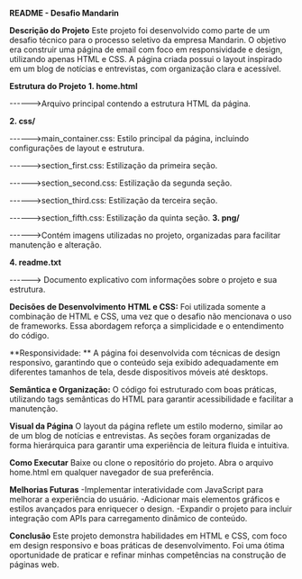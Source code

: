 **README - Desafio Mandarin**

**Descrição do Projeto**
Este projeto foi desenvolvido como parte de um desafio técnico para o processo seletivo da empresa Mandarin. 
O objetivo era construir uma página de email com foco em responsividade e design, utilizando apenas HTML e CSS. 
A página criada possui o layout inspirado em um blog de notícias e entrevistas, com organização clara e acessível.

**Estrutura do Projeto**
**1. home.html**

------>Arquivo principal contendo a estrutura HTML da página.

**2. css/**

------>main_container.css: Estilo principal da página, incluindo configurações de layout e estrutura.

------>section_first.css: Estilização da primeira seção.

------>section_second.css: Estilização da segunda seção.

------>section_third.css: Estilização da terceira seção.

------>section_fifth.css: Estilização da quinta seção.
**3. png/**

------>Contém imagens utilizadas no projeto, organizadas para facilitar manutenção e alteração.

**4. readme.txt**

------> Documento explicativo com informações sobre o projeto e sua estrutura.

**Decisões de Desenvolvimento**
**HTML e CSS:** 
Foi utilizada somente a combinação de HTML e CSS, uma vez que o desafio não mencionava o uso de frameworks. 
Essa abordagem reforça a simplicidade e o entendimento do código.

**Responsividade: **
A página foi desenvolvida com técnicas de design responsivo, garantindo que o conteúdo seja 
exibido adequadamente em diferentes tamanhos de tela, desde dispositivos móveis até desktops.

**Semântica e Organização:**
O código foi estruturado com boas práticas, utilizando tags semânticas do HTML para garantir
acessibilidade e facilitar a manutenção.

**Visual da Página**
O layout da página reflete um estilo moderno, similar ao de um blog de notícias e entrevistas. 
As seções foram organizadas de forma hierárquica para garantir uma experiência de leitura 
fluida e intuitiva.

**Como Executar**
Baixe ou clone o repositório do projeto.
Abra o arquivo home.html em qualquer navegador de sua preferência.

**Melhorias Futuras**
-Implementar interatividade com JavaScript para melhorar a experiência do usuário.
-Adicionar mais elementos gráficos e estilos avançados para enriquecer o design.
-Expandir o projeto para incluir integração com APIs para carregamento dinâmico de conteúdo.

**Conclusão**
Este projeto demonstra habilidades em HTML e CSS, com foco em design responsivo e boas práticas de desenvolvimento. 
Foi uma ótima oportunidade de praticar e refinar minhas competências na construção de páginas web.
